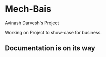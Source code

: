 # Mech-Bais
Avinash Darvesh's Project

Working on Project to show-case for business.

## Documentation is on its way
